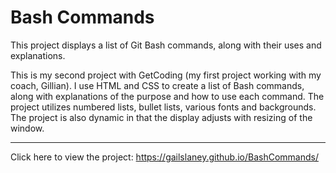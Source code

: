 # Bash Commands
This project displays a list of Git Bash commands, along with their uses and explanations. 

This is my second project with GetCoding (my first project working with my coach, Gillian). I use HTML and CSS to create a list of Bash commands, along with explanations of the purpose and how to use each command. The project utilizes numbered lists, bullet lists, various fonts and backgrounds. The project is also dynamic in that the display adjusts with resizing of the window.

***
Click here to view the project: https://gailslaney.github.io/BashCommands/
